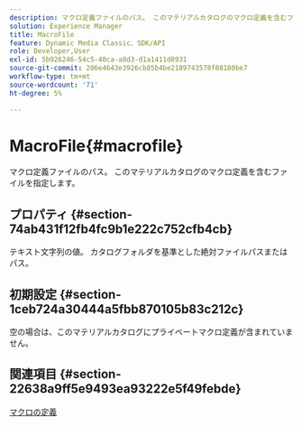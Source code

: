 ```yaml
---
description: マクロ定義ファイルのパス。 このマテリアルカタログのマクロ定義を含むファイルを指定します。
solution: Experience Manager
title: MacroFile
feature: Dynamic Media Classic、SDK/API
role: Developer,User
exl-id: 5b926246-54c5-40ca-a8d3-d1a1411d8931
source-git-commit: 206e4643e3926cb85b4be2189743578f88180be7
workflow-type: tm+mt
source-wordcount: '71'
ht-degree: 5%

---
```


# MacroFile{#macrofile}

マクロ定義ファイルのパス。 このマテリアルカタログのマクロ定義を含むファイルを指定します。

## プロパティ {#section-74ab431f12fb4fc9b1e222c752cfb4cb}

テキスト文字列の値。 カタログフォルダを基準とした絶対ファイルパスまたはパス。

## 初期設定 {#section-1ceb724a30444a5fbb870105b83c212c}

空の場合は、このマテリアルカタログにプライベートマクロ定義が含まれていません。

## 関連項目 {#section-22638a9ff5e9493ea93222e5f49febde}

[マクロの定義](../../../../../ir-api/material-cat/image-rendering-api-ref/c-ir-material-catalog/c-ir-macro-definition-reference/c-ir-macro-definition-reference.md#concept-477b77fa187147bfa55fa67134d4a453)
